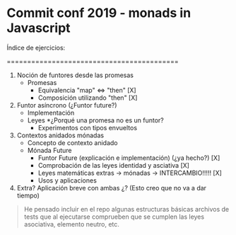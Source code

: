 # Commit conf 2019 - monads in Javascript

Índice de ejercicios:

==========================================

1. Noción de funtores desde las promesas
    * Promesas
        * Equivalencia "map" <=> "then" [X]
        * Composición utilizando "then" [X]
2. Funtor asíncrono (¿Funtor future?)
    * Implementación
    * Leyes
    *¿Porqué una promesa no es un funtor?
        * Experimentos con tipos envueltos
3. Contextos anidados mónadas
    * Concepto de contexto anidado
    * Mónada Future
        * Funtor Future (explicación e implementación) (¿ya hecho?) [X]
        * Comprobación de las leyes identidad y asciativa [X]
        * Leyes matemáticas extras -> mónadas -> INTERCAMBIO!!!!! [X]
        * Usos y aplicaciones
4. Extra? Aplicación breve con ambas ¿? (Esto creo que no va a dar tiempo)

> He pensado incluir en el repo algunas estructuras básicas
> archivos de tests que al ejecutarse comprueben que se cumplen las leyes
> asociativa, elemento neutro, etc.